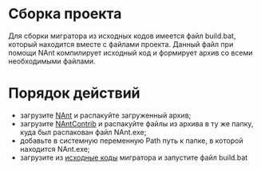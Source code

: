 # Сборка проекта #

Для сборки мигратора из исходных кодов имеется файл build.bat, который находится вместе с файлами проекта. Данный файл при помощи NAnt компилирует исходный код и формирует архив со всеми необходимыми файлами.

# Порядок действий #

  * загрузите [NAnt](http://nant.sourceforge.net) и распакуйте загруженный архив;
  * загрузите [NAntContrib](http://nantcontrib.sourceforge.net/) и распакуйте файлы из архива в ту же папку, куда был распакован файл NAnt.exe;
  * добавьте в системную переменную Path путь к папке, в которой находится NAnt.exe;
  * загрузите из [исходные коды](http://code.google.com/p/ecm7migrator/) мигратора и запустите файл build.bat